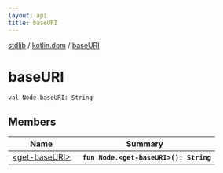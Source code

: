 ```yaml
---
layout: api
title: baseURI
---
```

[stdlib](../../index.md) / [kotlin.dom](../index.md) / [baseURI](index.md)

# baseURI

```
val Node.baseURI: String
```

## Members

| Name | Summary |
|------|---------|
|[&lt;get-baseURI&gt;](_get-baseURI_.md)|&nbsp;&nbsp;**`fun Node.<get-baseURI>(): String`**<br>|
